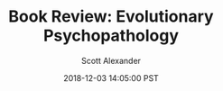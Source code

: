 ---
layout: podcast
title: "Book Review: Evolutionary Psychopathology"
author: Scott Alexander
description: https://slatestarcodex.com/2018/12/03/book-review-evolutionary-psychopathology/
date: 2018-12-03 14:05:00 PST
length: 6984029
duration: 1746
guid: book-review-evolutionary-psychopathology
---
